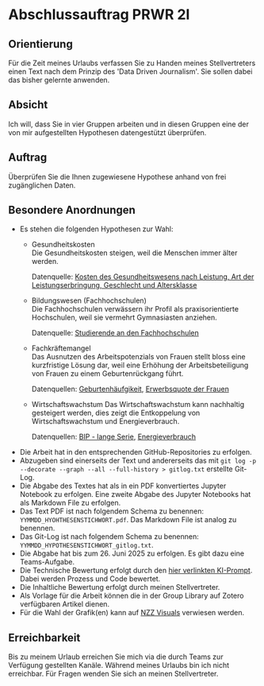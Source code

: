 # Abschlussauftrag PRWR 2I

## Orientierung

Für die Zeit meines Urlaubs verfassen Sie zu Handen meines Stellvertreters einen
Text nach dem Prinzip des 'Data Driven Journalism'. Sie sollen dabei das bisher
gelernte anwenden.

## Absicht

Ich will, dass Sie in vier Gruppen arbeiten und in diesen Gruppen eine der von
mir aufgestellten Hypothesen datengestützt überprüfen.

## Auftrag

Überprüfen Sie die Ihnen zugewiesene Hypothese anhand von frei zugänglichen
Daten. 

## Besondere Anordnungen

* Es stehen die folgenden Hypothesen zur Wahl:
    * Gesundheitskosten  
      Die Gesundheitskosten steigen, weil die Menschen immer älter werden.

      Datenquelle: [Kosten des Gesundheitswesens nach Leistung, Art der
      Leistungserbringung, Geschlecht und
      Altersklasse](https://www.bfs.admin.ch/asset/de/31246614)
      
    * Bildungswesen (Fachhochschulen)  
      Die Fachhochschulen verwässern ihr Profil als praxisorientierte
      Hochschulen, weil sie vermehrt Gymnasiasten anziehen. 

      Datenquelle: [Studierende an den Fachhochschulen](https://www.bfs.admin.ch/bfs/de/home/statistiken/bildung-wissenschaft/personen-ausbildung/tertiaerstufe-hochschulen/fachhochschulen.html)
    * Fachkräftemangel  
      Das Ausnutzen des Arbeitspotenzials von Frauen stellt bloss eine
      kurzfristige Lösung dar, weil eine Erhöhung der Arbeitsbeteiligung von
      Frauen zu einem Geburtenrückgang führt.  

      Datenquellen:
      [Geburtenhäufgikeit](https://www.bfs.admin.ch/bfs/de/home/statistiken/bevoelkerung/geburten-todesfaelle/fruchtbarkeit.html),
      [Erwerbsquote der Frauen](https://www.bfs.admin.ch/bfs/de/home/statistiken/querschnittsthemen/monitoring-legislaturplanung/indikatoren/erwerbsquote-frauen.assetdetail.33106531.html)
    * Wirtschaftswachstum 
      Das Wirtschaftswachstum kann nachhaltig gesteigert werden, dies zeigt die
      Entkoppelung von Wirtschaftswachstum und Energieverbrauch. 

      Datenquellen: [BIP - lange
      Serie](https://www.bfs.admin.ch/bfs/de/home/statistiken/kataloge-datenbanken.assetdetail.32257509.html),
      [Energieverbrauch](https://www.bfs.admin.ch/asset/de/29525382)
* Die Arbeit hat in den entsprechenden GitHub-Repositories zu erfolgen.
* Abzugeben sind einerseits der Text und andererseits das mit `git log -p
  --decorate --graph --all --full-history > gitlog.txt` erstellte Git-Log.
* Die Abgabe des Textes hat als in ein PDF konvertiertes Jupyter Notebook zu
  erfolgen. Eine zweite Abgabe des Jupyter Notebooks hat als Markdown File zu erfolgen.
* Das Text PDF ist nach folgendem Schema zu benennen:
  `YYMMDD_HYOHTHESENSTICHWORT.pdf`. Das Markdown File ist analog zu benennen.
* Das Git-Log ist nach folgendem Schema zu benennen: `YYMMDD_HYPOTHESENSTICHWORT_gitlog.txt`.
* Die Abgabe hat bis zum 26. Juni 2025 zu erfolgen. Es gibt dazu eine Teams-Aufgabe.
* Die Technische Bewertung erfolgt durch den 
  [hier verlinkten KI-Prompt](https://you.com/?chatMode=user_mode_7a0dbdb1-c1e8-42e5-8dbc-06f34b97b5b2). 
  Dabei werden Prozess und Code bewertet.
* Die Inhaltliche Bewertung erfolgt durch meinen Stellvertreter.
* Als Vorlage für die Arbeit können die in der Group Library auf Zotero
  verfügbaren Artikel dienen.
* Für die Wahl der Grafik(en) kann auf
  [NZZ Visuals](https://nzzdev.github.io/Storytelling-Styleguide/#/)
  verwiesen werden.

## Erreichbarkeit

Bis zu meinem Urlaub erreichen Sie mich via die durch Teams zur Verfügung
gestellten Kanäle. Während meines Urlaubs bin ich nicht erreichbar. Für Fragen
wenden Sie sich an meinen Stellvertreter.
